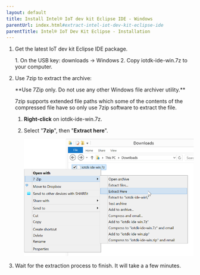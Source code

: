 ```yaml
---
layout: default
title: Install Intel® IoT dev kit Eclipse IDE - Windows
parentUrl: index.html#extract-intel-iot-dev-kit-eclipse-ide
parentTitle: Intel® IoT Dev Kit Eclipse - Installation
---
```


1. Get the latest IoT dev kit Eclipse IDE package.

    <div class="callout goto" markdown="1">
    1. On the USB key: <span class="icon folder">downloads</span> → <span class="icon folder">Windows</span>
    2. Copy <span class="icon file">iotdk-ide-win.7z</span> to your computer.
    </div>

2. Use 7zip to extract the archive: 

    <div class="callout danger" markdown="1">
    **Use 7Zip only. Do not use any other Windows file archiver utility.**

    7zip supports extended file paths which some of the contents of the compressed file have so only use 7zip software to extract the file. 
    </div>

    1. **Right-click** on <span class="icon file">iotdk-ide-win.7z</span>.

    2. Select "**7zip**", then "**Extract here**". 

        ![The "Extract here" option in the Windows Explorer file context menu](images/7zip-extract_context_menu.png)

3. Wait for the extraction process to finish. It will take a a few minutes.
